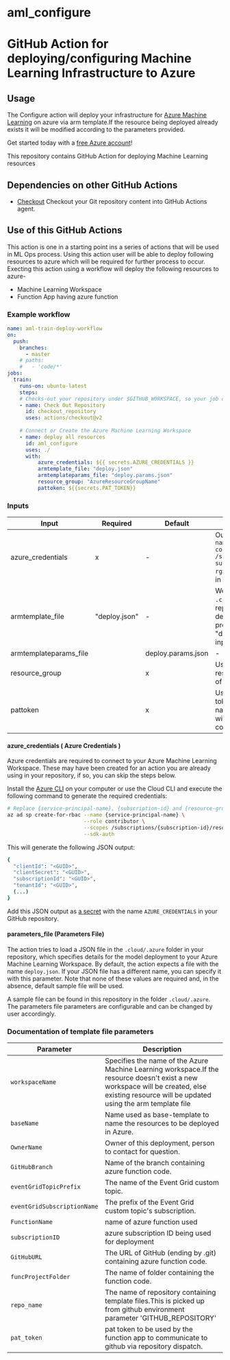# aml_configure

# GitHub Action for deploying/configuring Machine Learning Infrastructure to Azure

## Usage

The Configure action will deploy your infrastructure for [Azure Machine Learning](https://azure.microsoft.com/en-us/services/machine-learning/) on azure via arm template.If the resource being deployed already exists it will be modified according to the parameters provided.

Get started today with a [free Azure account](https://azure.com/free/open-source)!

This repository contains GitHub Action for deploying Machine Learning resources 

## Dependencies on other GitHub Actions
* [Checkout](https://github.com/actions/checkout) Checkout your Git repository content into GitHub Actions agent.



## Use of this GitHub Actions

This action is one in a starting point ins a series of actions that will be used in ML Ops process.
Using this action user will be able to deploy following resources to azure which will be required for further process to occur.
Execting this action using a workflow will deploy the following resources to azure-
* Machine Learning Workspace
* Function App having azure function


### Example workflow

```yaml
name: aml-train-deploy-workflow 
on:
  push:
    branches:
      - master
    # paths:
    #   - 'code/*'
jobs:
  train:
    runs-on: ubuntu-latest
    steps:
    # Checks-out your repository under $GITHUB_WORKSPACE, so your job can access it
    - name: Check Out Repository
      id: checkout_repository
      uses: actions/checkout@v2
        
    # Connect or Create the Azure Machine Learning Workspace
    - name: deploy all resources
      id: aml_configure
      uses: ./
      with:
          azure_credentials: ${{ secrets.AZURE_CREDENTIALS }}
          armtemplate_file: "deploy.json"
          armtemplateparams_file: "deploy.params.json"
          resource_group: "AzureResourceGroupName"
          pattoken: ${{secrets.PAT_TOKEN}}

```

### Inputs

| Input | Required | Default | Description |
| ----- | -------- | ------- | ----------- |
| azure_credentials | x | - | Output of `az ad sp create-for-rbac --name <your-sp-name> --role contributor --scopes /subscriptions/<your-subscriptionId>/resourceGroups/<your-rg> --sdk-auth`. This should be stored in your secrets |
| armtemplate_file | "deploy.json" | - | We expect a JSON file in the `.cloud/.azure` folder in root of your repository specifying your model deployment details. If you have want to provide these details in a file other than "deploy.json" you need to provide this input in the action. |
| armtemplateparams_file | | deploy.params.json | - | We expect a JSON file in the `.cloud/.azure` folder in root of your repository specifying the parameters used by arm template file for deployment.The parameters can be configured by user accordingly. |
| resource_group |  | x | User needs to specify the azure resource group where the deployment of resources needs to be done.|
| pattoken |  | x | User needs to specify the github PAT token as value in github secrets under name `PAT_TOKEN` in your repository. This will be used by Function App to communicate to github |


#### azure_credentials ( Azure Credentials ) 

Azure credentials are required to connect to your Azure Machine Learning Workspace. These may have been created for an action you are already using in your repository, if so, you can skip the steps below.

Install the [Azure CLI](https://docs.microsoft.com/en-us/cli/azure/install-azure-cli?view=azure-cli-latest) on your computer or use the Cloud CLI and execute the following command to generate the required credentials:

```sh
# Replace {service-principal-name}, {subscription-id} and {resource-group} with your Azure subscription id and resource group name and any name for your service principle
az ad sp create-for-rbac --name {service-principal-name} \
                         --role contributor \
                         --scopes /subscriptions/{subscription-id}/resourceGroups/{resource-group} \
                         --sdk-auth
```

This will generate the following JSON output:

```sh
{
  "clientId": "<GUID>",
  "clientSecret": "<GUID>",
  "subscriptionId": "<GUID>",
  "tenantId": "<GUID>",
  (...)
}
```

Add this JSON output as [a secret](https://help.github.com/en/actions/configuring-and-managing-workflows/creating-and-storing-encrypted-secrets#creating-encrypted-secrets) with the name `AZURE_CREDENTIALS` in your GitHub repository.


#### parameters_file (Parameters File)

The action tries to load a JSON file in the `.cloud/.azure` folder in your repository, which specifies details for the model deployment to your Azure Machine Learning Workspace. By default, the action expects a file with the name `deploy.json`. If your JSON file has a different name, you can specify it with this parameter. Note that none of these values are required and, in the absence, default sample file will be used.

A sample file can be found in this repository in the folder `.cloud/.azure`. The parameters file parameters are configurable and can be changed by user accordingly.

### Documentation of template file parameters

| Parameter                  | Description                                |
| ----------------------------- | ------------------------------------------ |
| `workspaceName`                        | Specifies the name of the Azure Machine Learning workspace.If the resource doesn't exist a new workspace will be created, else existing resource will be updated using the arm template file |
| `baseName`                  | Name used as base-template to name the resources to be deployed in Azure. |
| `OwnerName`         | Owner of this deployment, person to contact for question. |
| `GitHubBranch`  | Name of the branch containing azure function code. |
| `eventGridTopicPrefix`   | The name of the Event Grid custom topic. |
| `eventGridSubscriptionName`                 | The prefix of the Event Grid custom topic's subscription. |
| `FunctionName`        |name of azure function used|
| `subscriptionID` | azure subscription ID being used for deployment |
| `GitHubURL`           | The URL of GitHub (ending by .git) containing azure function code. |
| `funcProjectFolder`               | The name of folder containing the function code. |
| `repo_name`           | The name of repository containing template files.This is picked up from github environment parameter 'GITHUB_REPOSITORY' |
| `pat_token`                        | pat token to be used by the function app to communicate to github via repository dispatch. |

